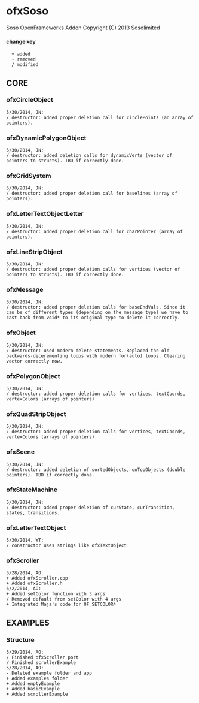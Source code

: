 ofxSoso
=======
Soso OpenFrameworks Addon
Copyright (C) 2013 Sosolimited

#### change key  
	  + added  
	  - removed  
	  / modified  


CORE
----
### ofxCircleObject
	5/30/2014, JN:
	/ destructor: added proper deletion call for circlePoints (an array of pointers).

### ofxDynamicPolygonObject
	5/30/2014, JN:
	/ destructor: added deletion calls for dynamicVerts (vector of pointers to structs). TBD if correctly done.

### ofxGridSystem
	5/30/2014, JN:
	/ destructor: added proper deletion call for baselines (array of pointers).

### ofxLetterTextObjectLetter
	5/30/2014, JN:
	/ destructor: added proper deletion call for charPointer (array of pointers).

### ofxLineStripObject
	5/30/2014, JN:
	/ destructor: added proper deletion calls for vertices (vector of pointers to structs). TBD if correctly done.

### ofxMessage
	5/30/2014, JN:
	/ destructor: added proper deletion calls for baseEndVals. Since it can be of different types (depending on the message type) we have to cast back from void* to its original type to delete it correctly.

### ofxObject
	5/30/2014, JN:
	/ destructor: used modern delete statements. Replaced the old backwards-decerementing loops with modern for(auto) loops. Clearing vector correctly now.

### ofxPolygonObject
	5/30/2014, JN:
	/ destructor: added proper deletion calls for vertices, textCoords, vertexColors (arrays of pointers).

### ofxQuadStripObject
	5/30/2014, JN:
	/ destructor: added proper deletion calls for vertices, textCoords, vertexColors (arrays of pointers).

### ofxScene
	5/30/2014, JN:
	/ destructor: added deletion of sortedObjects, onTopObjects (double pointers). TBD if correctly done.

### ofxStateMachine
	5/30/2014, JN:
	/ destructor: added proper deletion of curState, curTransition, states, transitions.

### ofxLetterTextObject
	5/30/2014, WT:
	/ constructor uses strings like ofxTextObject

### ofxScroller
	5/28/2014, AO:
	+ Added ofxScroller.cpp
	+ Added ofxScroller.h
	6/2/2014, AO:
	+ Added setColor function with 3 args
	/ Removed default from setColor with 4 args
	+ Integrated Maja's code for OF_SETCOLOR4
	
	

EXAMPLES
----
### Structure
 	5/29/2014, AO:
	/ Finished ofxScroller port
	/ Finished scrollerExample
	5/28/2014, AO:
	- Deleted example folder and app
	+ Added examples folder
	+ Added emptyExample
	+ Added basicExample
	+ Added scrollerExample
